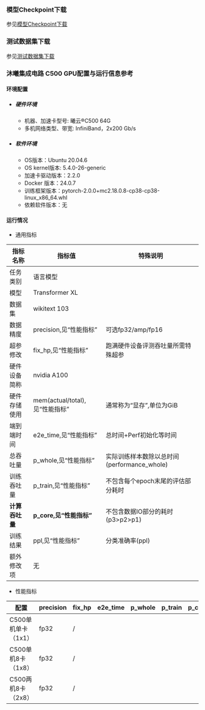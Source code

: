 ### 模型Checkpoint下载
参见[模型Checkpoint下载](../../benchmarks/transformer_xl/README.md#模型checkpoint)


### 测试数据集下载
参见[测试数据集下载](../../benchmarks/transformer_xl/README.md#测试数据集下载地址)



### 沐曦集成电路 C500 GPU配置与运行信息参考
#### 环境配置
- ##### 硬件环境
    - 机器、加速卡型号: 曦云®C500 64G
    - 多机网络类型、带宽: InfiniBand，2x200 Gb/s

- ##### 软件环境
   - OS版本：Ubuntu 20.04.6
   - OS kernel版本:  5.4.0-26-generic
   - 加速卡驱动版本：2.2.0
   - Docker 版本：24.0.7
   - 训练框架版本：pytorch-2.0.0+mc2.18.0.8-cp38-cp38-linux_x86_64.whl
   - 依赖软件版本：无

#### 运行情况

* 通用指标

| 指标名称       | 指标值                         | 特殊说明                                    |
| -------------- | ------------------------------ | ------------------------------------------- |
| 任务类别       | 语言模型                       |                                             |
| 模型           | Transformer XL                 |                                             |
| 数据集         | wikitext 103                   |                                             |
| 数据精度       | precision,见“性能指标”         | 可选fp32/amp/fp16                           |
| 超参修改       | fix_hp,见“性能指标”            | 跑满硬件设备评测吞吐量所需特殊超参          |
| 硬件设备简称   | nvidia A100                    |                                             |
| 硬件存储使用   | mem(actual/total),见“性能指标” | 通常称为“显存”,单位为GiB                    |
| 端到端时间     | e2e_time,见“性能指标”          | 总时间+Perf初始化等时间                     |
| 总吞吐量       | p_whole,见“性能指标”           | 实际训练样本数除以总时间(performance_whole) |
| 训练吞吐量     | p_train,见“性能指标”           | 不包含每个epoch末尾的评估部分耗时           |
| **计算吞吐量** | **p_core,见“性能指标”**        | 不包含数据IO部分的耗时(p3>p2>p1)            |
| 训练结果       | ppl,见“性能指标”               | 分类准确率(ppl)                             |
| 额外修改项     | 无                             |                                             |

* 性能指标

| 配置                | precision | fix_hp           | e2e_time | p_whole | p_train | p_core | ppl  | mem       |
| ------------------- | --------- | ---------------- | -------- | ------- | ------- | ------ | ---- | --------- |
| C500单机单卡（1x1） | fp32      | / |         |      |      |     | 54.43    | 13.7/64.0 |
| C500单机8卡（1x8）  | fp32      | / |      |      |      |     | 49.54 | 18.61/64.0 |
| C500两机8卡（2x8）  | fp32      | / |      |      |      |     | 53.95 | 18.04/64.0 |
